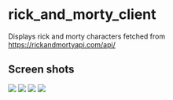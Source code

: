 # rick_and_morty_client

Displays rick and morty characters fetched from https://rickandmortyapi.com/api/

## Screen shots
<img src="/screenshots/screenshot_launch_icon.png/" >
<img src="/screenshots/screenshot_list.png/">
<img src="/screenshots/screenshot_loading_list.png"/>
<img src="/screenshots/screenshot_detail.png">
